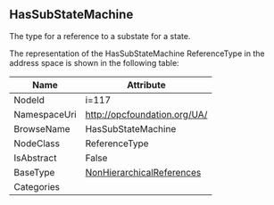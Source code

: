 <!-- objecttype -->
## HasSubStateMachine
The type for a reference to a substate for a state.  
<!-- end of text -->
The representation of the HasSubStateMachine ReferenceType in the address space is shown in the following table:  

|Name|Attribute|
|---|---|
|NodeId|i=117|
|NamespaceUri|http://opcfoundation.org/UA/|
|BrowseName|HasSubStateMachine|
|NodeClass|ReferenceType|
|IsAbstract|False|
|BaseType|[NonHierarchicalReferences](../../ReferenceTypes/NonHierarchicalReferences/readme.md)|
|Categories||

